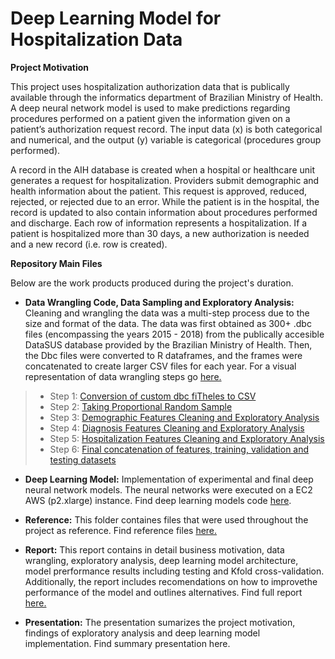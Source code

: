 # Deep Learning Model for Hospitalization Data

**Project Motivation**

This project uses hospitalization authorization data that is publically available through the informatics department of Brazilian Ministry of Health. A deep neural network model is used to make predictions regarding procedures performed on a patient given the information given on a patient’s authorization request record. The input data (x) is both categorical and numerical, and the output (y) variable is categorical (procedures group performed). 

A record in the AIH database is created when a hospital or healthcare unit generates a request for hospitalization. Providers submit demographic and health information about the patient. This request is approved, reduced, rejected, or rejected due to an error. While the patient is in the hospital, the record is updated to also contain information about procedures performed and discharge. Each row of information represents a hospitalization. If a patient is hospitalized more than 30 days, a new authorization is needed and a new record (i.e. row is created).

**Repository Main Files**

Below are the work products produced during the project's duration.

+ **Data Wrangling Code, Data Sampling and Exploratory Analysis:** Cleaning and wrangling the data was a multi-step process due to the size and format of the data. The data was first obtained as 300+ .dbc files (encompassing the years 2015 - 2018) from the publically accesible DataSUS database provided by the Brazilian Ministry of Health. Then, the Dbc files were converted to R dataframes, and the frames were concatenated to create larger CSV files for each year. For a visual representation of data wrangling steps go [here.](https://github.com/IvetteMTapia/Capstone-2_Deep_Learning/blob/master/Reports-Graphics/Conversion%20and%20Data%20Wrangling%20Process.pdf)

> * Step 1: [Conversion of custom dbc fiTheles to CSV](https://github.com/IvetteMTapia/Capstone-2_Deep_Learning/blob/master/Code%20-%20Notebooks/Convert%20dbc%20to%20csv.R)
> * Step 2: [Taking Proportional Random Sample](https://github.com/IvetteMTapia/Capstone-2_Deep_Learning/blob/master/Code%20-%20Notebooks/Capstone_2_%20Data%20Sampling.ipynb)
> * Step 3: [Demographic Features Cleaning and Exploratory Analysis](https://github.com/IvetteMTapia/Capstone-2_Deep_Learning/blob/master/Code%20-%20Notebooks/Capstone%202_Demographics%20EDA%20%26%20Wrangling.ipynb)
> * Step 4: [Diagnosis Features Cleaning and Exploratory Analysis](https://github.com/IvetteMTapia/Capstone-2_Deep_Learning/blob/master/Code%20-%20Notebooks/Capstone%202_Diagnosis%20EDA%20%26%20Wrangling.ipynb)
> * Step 5: [Hospitalization Features Cleaning and Exploratory Analysis](https://github.com/IvetteMTapia/Capstone-2_Deep_Learning/blob/master/Code%20-%20Notebooks/Capstone%202_Hospitalization%20EDA%20%26%20Wrangling.ipynb)
> * Step 6: [Final concatenation of features, training, validation and testing datasets](https://github.com/IvetteMTapia/Capstone-2_Deep_Learning/blob/master/Code%20-%20Notebooks/Capstone%202_Concat%20-%20Train%20-%20Valid%20-%20Test%20Splits.ipynb)

+ **Deep Learning Model:**  Implementation of experimental and final deep neural network models. The neural networks were executed on a EC2 AWS (p2.xlarge) instance. Find deep learning models code [here](https://github.com/IvetteMTapia/Capstone-2_Deep_Learning/blob/master/Code%20-%20Notebooks/Feature_Engineering_and_Deep_Learning.ipynb).

+ **Reference:** This folder containes files that were used throughout the project as reference. Find reference files [here.](https://github.com/IvetteMTapia/Capstone-2_Deep_Learning/tree/master/Reference)

+ **Report:** This report contains in detail business motivation, data wrangling, exploratory analysis, deep learning model architecture, model prerformance results including testing and Kfold cross-validation. Additionally, the report includes recomendations on how to improvethe performance of the model and outlines alternatives. Find full report [here.](https://github.com/IvetteMTapia/Capstone-2_Deep_Learning/blob/master/Reports-Graphics/Capstone%202_Final%20Report.pdf)

+ **Presentation:** The presentation sumarizes the project motivation, findings of exploratory analysis and deep learning model implementation. Find summary presentation here.
